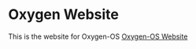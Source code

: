 # Oxygen Website
This is the website for Oxygen-OS
[Oxygen-OS Website](https://ruben2163.github.io/Oxygen/)